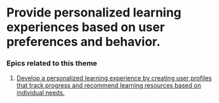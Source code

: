 # Provide personalized learning experiences based on user preferences and behavior.

### Epics related to this theme
1. [Develop a personalized learning experience by creating user profiles that track progress and recommend learning resources based on individual needs.](epics/e2.md)